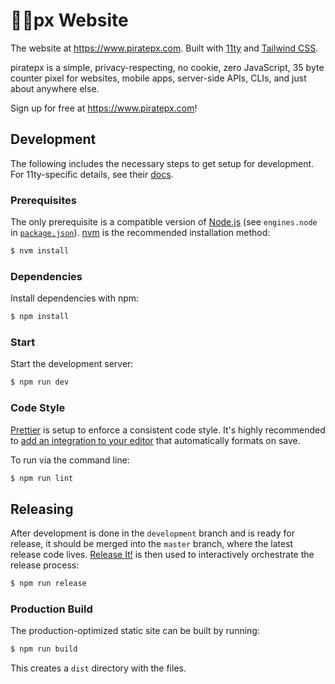 # 🏴‍☠️px Website

The website at https://www.piratepx.com. Built with
[11ty](https://www.11ty.dev/) and [Tailwind CSS](https://tailwindcss.com/).

piratepx is a simple, privacy-respecting, no cookie, zero JavaScript, 35 byte
counter pixel for websites, mobile apps, server-side APIs, CLIs, and just about
anywhere else.

Sign up for free at https://www.piratepx.com!

## Development

The following includes the necessary steps to get setup for development. For
11ty-specific details, see their [docs](https://www.11ty.dev/docs/).

### Prerequisites

The only prerequisite is a compatible version of [Node.js](https://nodejs.org/)
(see `engines.node` in [`package.json`](package.json)).
[nvm](https://github.com/nvm-sh/nvm) is the recommended installation method:

```bash
$ nvm install
```

### Dependencies

Install dependencies with npm:

```bash
$ npm install
```

### Start

Start the development server:

```bash
$ npm run dev
```

### Code Style

[Prettier](https://prettier.com/) is setup to enforce a consistent code style.
It's highly recommended to
[add an integration to your editor](https://prettier.io/docs/en/editors.html)
that automatically formats on save.

To run via the command line:

```bash
$ npm run lint
```

## Releasing

After development is done in the `development` branch and is ready for release,
it should be merged into the `master` branch, where the latest release code
lives. [Release It!](https://github.com/release-it/release-it) is then used to
interactively orchestrate the release process:

```bash
$ npm run release
```

### Production Build

The production-optimized static site can be built by running:

```bash
$ npm run build
```

This creates a `dist` directory with the files.
